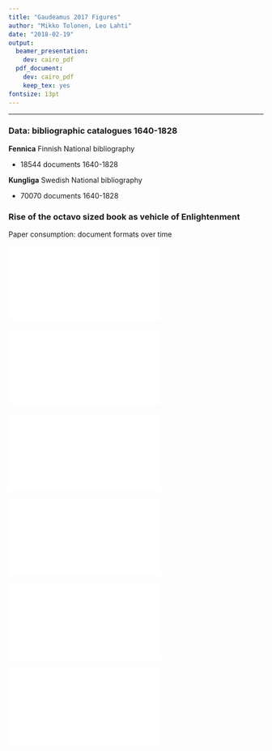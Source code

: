 ```yaml
---
title: "Gaudeamus 2017 Figures"
author: "Mikko Tolonen, Leo Lahti"
date: "2018-02-19"
output:
  beamer_presentation:
    dev: cairo_pdf  
  pdf_document:
    dev: cairo_pdf
    keep_tex: yes
fontsize: 13pt
---
```








---


### Data: bibliographic catalogues 1640-1828  

**Fennica** Finnish National bibliography

- 18544 documents 1640-1828

**Kungliga**  Swedish National bibliography

- 70070 documents 1640-1828




### Rise of the octavo sized book as vehicle of Enlightenment

Paper consumption: document formats over time

![plot of chunk Gaudeamus-3](figure/Gaudeamus-3-1.pdf)




![plot of chunk Gaudeamus-Vaasa](figure/Gaudeamus-Vaasa-1.pdf)



![plot of chunk Gaudeamus-Turku](figure/Gaudeamus-Turku-1.pdf)




![plot of chunk Gaudeamus-Helsinki](figure/Gaudeamus-Helsinki-1.pdf)




![plot of chunk Gaudeamus-Suomi](figure/Gaudeamus-Suomi-1.pdf)



![plot of chunk Gaudeamus-Suomi2](figure/Gaudeamus-Suomi2-1.pdf)

